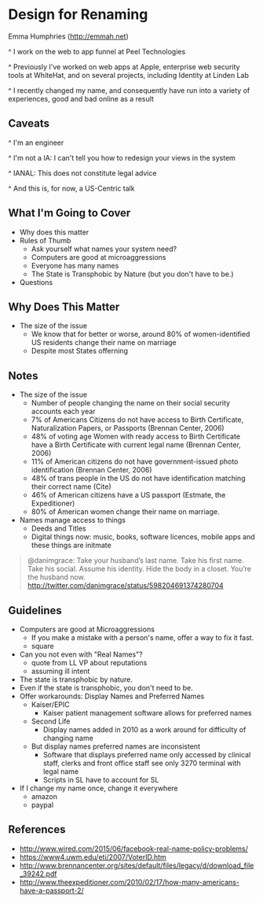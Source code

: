 Design for Renaming
===================

Emma Humphries (http://emmah.net) 

^ I work on the web to app funnel at Peel Technologies

^ Previously I've worked on web apps at Apple, enterprise web security tools at WhiteHat, and on several projects, including Identity at Linden Lab

^ I recently changed my name, and consequently have run into a variety of experiences, good and bad online as a result

Caveats
-------

^ I'm an engineer

^ I'm not a IA: I can't tell you how to redesign your views in the system

^ IANAL: This does not constitute legal advice

^ And this is, for now, a US-Centric talk

What I'm Going to Cover
-----------------------

* Why does this matter
* Rules of Thumb
  * Ask yourself what names your system need?
  * Computers are good at microaggressions
  * Everyone has many names
  * The State is Transphobic by Nature (but you don't have to be.)
* Questions

Why Does This Matter
--------------------

* The size of the issue
  * We know that for better or worse, around 80% of women-identified US residents change their name on marriage
  * Despite most States offerning 

Notes
-----

* The size of the issue
    * Number of people changing the name on their social security accounts each year
    * 7% of Americans Citizens do not have access to Birth Certificate, Naturalization Papers, or Passports (Brennan Center, 2006)
    * 48% of voting age Women with ready access to Birth Certificate have a Birth Certificate with current legal name (Brennan Center, 2006)
    *  11% of American citizens do not have government-issued photo identification (Brennan Center, 2006)
    * 48% of trans people in the US do not have identification matching their correct name (Cite)
    * 46% of American citizens have a US passport (Estmate, the Expeditioner)
    * 80% of American women change their name on marriage.
* Names manage access to things
    * Deeds and Titles
    * Digital things now: music, books, software licences, mobile apps and these things are initmate 

> @danimgrace: Take your husband’s last name. Take his first name. Take his social. Assume his identity. Hide the body in a closet. You’re the husband now. http://twitter.com/danimgrace/status/598204691374280704

Guidelines
----------

* Computers are good at Microaggressions
    * If you make a mistake with a person's name, offer a way to fix it fast.
    * square
* Can you not even with "Real Names"?
    * quote from LL VP about reputations
    * assuming ill intent
* The state is transphobic by nature.
* Even if the state is transphobic, you don't need to be.
* Offer workarounds: Display Names and Preferred Names
    * Kaiser/EPIC
        * Kaiser patient management software allows for preferred names
    * Second Life
        * Display names added in 2010 as a work around for difficulty of changing name 
  * But display names preferred names are inconsistent
    * Software that displays preferred name only accessed by clinical staff, clerks 
      and front office staff see only 3270 terminal with legal name
    * Scripts in SL have to account for SL 
* If I change my name once, change it everywhere
   * amazon
   * paypal

References
----------

* http://www.wired.com/2015/06/facebook-real-name-policy-problems/
* https://www4.uwm.edu/eti/2007/VoterID.htm
* http://www.brennancenter.org/sites/default/files/legacy/d/download_file_39242.pdf
* http://www.theexpeditioner.com/2010/02/17/how-many-americans-have-a-passport-2/
